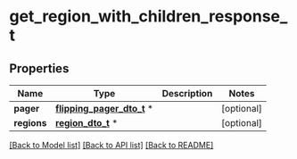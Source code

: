 # get_region_with_children_response_t

## Properties
Name | Type | Description | Notes
------------ | ------------- | ------------- | -------------
**pager** | [**flipping_pager_dto_t**](flipping_pager_dto.md) \* |  | [optional] 
**regions** | [**region_dto_t**](region_dto.md) \* |  | [optional] 

[[Back to Model list]](../README.md#documentation-for-models) [[Back to API list]](../README.md#documentation-for-api-endpoints) [[Back to README]](../README.md)


